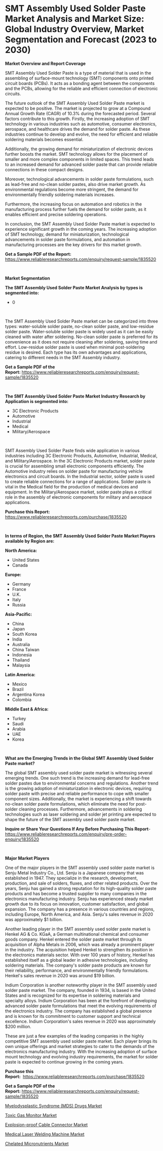 <p><h1>SMT Assembly Used Solder Paste Market Analysis and Market Size: Global Industry Overview, Market Segmentation and Forecast (2023 to 2030)</h1></p><p><strong>Market Overview and Report Coverage</strong></p>
<p><p>SMT Assembly Used Solder Paste is a type of material that is used in the assembling of surface-mount technology (SMT) components onto printed circuit boards (PCBs). It acts as a bonding agent between the components and the PCBs, allowing for the reliable and efficient connection of electronic circuits.</p><p>The future outlook of the SMT Assembly Used Solder Paste market is expected to be positive. The market is projected to grow at a Compound Annual Growth Rate (CAGR) of 10.3% during the forecasted period. Several factors contribute to this growth. Firstly, the increasing adoption of SMT technology in various industries such as automotive, consumer electronics, aerospace, and healthcare drives the demand for solder paste. As these industries continue to develop and evolve, the need for efficient and reliable soldering materials becomes essential.</p><p>Additionally, the growing demand for miniaturization of electronic devices further boosts the market. SMT technology allows for the placement of smaller and more complex components in limited spaces. This trend leads to an increased demand for advanced solder paste that can provide reliable connections in these compact designs.</p><p>Moreover, technological advancements in solder paste formulations, such as lead-free and no-clean solder pastes, also drive market growth. As environmental regulations become more stringent, the demand for environmentally friendly soldering materials increases.</p><p>Furthermore, the increasing focus on automation and robotics in the manufacturing process further fuels the demand for solder paste, as it enables efficient and precise soldering operations.</p><p>In conclusion, the SMT Assembly Used Solder Paste market is expected to experience significant growth in the coming years. The increasing adoption of SMT technology, demand for miniaturization, technological advancements in solder paste formulations, and automation in manufacturing processes are the key drivers for this market growth.</p></p>
<p><strong>Get a Sample PDF of the Report:</strong> <a href="https://www.reliableresearchreports.com/enquiry/request-sample/1835520">https://www.reliableresearchreports.com/enquiry/request-sample/1835520</a></p>
<p>&nbsp;</p>
<p><strong>Market Segmentation</strong></p>
<p><strong>The SMT Assembly Used Solder Paste Market Analysis by types is segmented into:</strong></p>
<p><ul><li>0</li></ul></p>
<p>&nbsp;</p>
<p><p>The SMT Assembly Used Solder Paste market can be categorized into three types: water-soluble solder paste, no-clean solder paste, and low-residue solder paste. Water-soluble solder paste is widely used as it can be easily cleaned with water after soldering. No-clean solder paste is preferred for its convenience as it does not require cleaning after soldering, saving time and effort. Low-residue solder paste is used when minimal post-soldering residue is desired. Each type has its own advantages and applications, catering to different needs in the SMT Assembly industry.</p></p>
<p><strong>Get a Sample PDF of the Report:</strong>&nbsp;<a href="https://www.reliableresearchreports.com/enquiry/request-sample/1835520">https://www.reliableresearchreports.com/enquiry/request-sample/1835520</a></p>
<p>&nbsp;</p>
<p><strong>The SMT Assembly Used Solder Paste Market Industry Research by Application is segmented into:</strong></p>
<p><ul><li>3C Electronic Products</li><li>Automotive</li><li>Industrial</li><li>Medical</li><li>Military/Aerospace</li></ul></p>
<p>&nbsp;</p>
<p><p>SMT Assembly Used Solder Paste finds wide application in various industries including 3C Electronic Products, Automotive, Industrial, Medical, and Military/Aerospace. In the 3C Electronic Products market, solder paste is crucial for assembling small electronic components efficiently. The Automotive industry relies on solder paste for manufacturing vehicle electronics and circuit boards. In the Industrial sector, solder paste is used to create reliable connections for a range of applications. Solder paste is vital in the Medical field for the production of medical devices and equipment. In the Military/Aerospace market, solder paste plays a critical role in the assembly of electronic components for military and aerospace applications.</p></p>
<p><strong>Purchase this Report:</strong>&nbsp; <a href="https://www.reliableresearchreports.com/purchase/1835520">https://www.reliableresearchreports.com/purchase/1835520</a></p>
<p>&nbsp;</p>
<p><strong>In terms of Region, the SMT Assembly Used Solder Paste Market Players available by Region are:</strong></p>
<p>
    <p> <strong> North America: </strong>
        <ul>
            <li>United States</li>
            <li>Canada</li>
        </ul>
        </p> 
    <p> <strong> Europe: </strong>
        <ul>
            <li>Germany</li>
            <li>France</li>
            <li>U.K.</li>
            <li>Italy</li>
            <li>Russia</li>
        </ul>
        </p> 
    <p> <strong> Asia-Pacific: </strong>
        <ul>
            <li>China</li>
            <li>Japan</li>
            <li>South Korea</li>
            <li>India</li>
            <li>Australia</li>
            <li>China Taiwan</li>
            <li>Indonesia</li>
            <li>Thailand</li>
            <li>Malaysia</li>
        </ul>
        </p> 
    <p> <strong> Latin America: </strong>
        <ul>
            <li>Mexico</li>
            <li>Brazil</li>
            <li>Argentina Korea</li>
            <li>Colombia</li>
        </ul>
        </p> 
    <p> <strong> Middle East & Africa: </strong>
        <ul>
            <li>Turkey</li>
            <li>Saudi</li>
            <li>Arabia</li>
            <li>UAE</li>
            <li>Korea</li>
        </ul>
    </p>
    </p>
<p>&nbsp;</p>
<p><strong>What are the Emerging Trends in the Global SMT Assembly Used Solder Paste market?</strong></p>
<p><p>The global SMT assembly used solder paste market is witnessing several emerging trends. One such trend is the increasing demand for lead-free solder pastes due to environmental concerns and regulations. Another trend is the growing adoption of miniaturization in electronic devices, requiring solder paste with precise and reliable performance to cope with smaller component sizes. Additionally, the market is experiencing a shift towards no-clean solder paste formulations, which eliminate the need for post-solder cleaning processes. Furthermore, advancements in soldering technologies such as laser soldering and solder jet printing are expected to shape the future of the SMT assembly used solder paste market.</p></p>
<p><strong>Inquire or Share Your Questions If Any Before Purchasing This Report</strong>- <a href="https://www.reliableresearchreports.com/enquiry/pre-order-enquiry/1835520">https://www.reliableresearchreports.com/enquiry/pre-order-enquiry/1835520</a></p>
<p>&nbsp;</p>
<p><strong>Major Market Players</strong></p>
<p><p>One of the major players in the SMT assembly used solder paste market is Senju Metal Industry Co., Ltd. Senju is a Japanese company that was established in 1947. They specialize in the research, development, production, and sale of solders, fluxes, and other related products. Over the years, Senju has gained a strong reputation for its high-quality solder paste products and has become a trusted supplier to many companies in the electronics manufacturing industry. Senju has experienced steady market growth due to its focus on innovation, customer satisfaction, and global expansion. The company has a presence in various countries and regions, including Europe, North America, and Asia. Senju's sales revenue in 2020 was approximately $1 billion.</p><p>Another leading player in the SMT assembly used solder paste market is Henkel AG & Co. KGaA, a German multinational chemical and consumer goods company. Henkel entered the solder paste market through its acquisition of Alpha Metals in 2006, which was already a prominent player in the industry. The acquisition helped Henkel to strengthen its position in the electronics materials sector. With over 100 years of history, Henkel has established itself as a global leader in adhesive technologies, including soldering materials. The company's solder paste products are known for their reliability, performance, and environmentally friendly formulations. Henkel's sales revenue in 2020 was around $19 billion.</p><p>Indium Corporation is another noteworthy player in the SMT assembly used solder paste market. The company, founded in 1934, is based in the United States and is recognized for its expertise in soldering materials and specialty alloys. Indium Corporation has been at the forefront of developing advanced solder paste formulations that meet the evolving requirements of the electronics industry. The company has established a global presence and is known for its commitment to customer support and technical excellence. Indium Corporation's sales revenue in 2020 was approximately $200 million.</p><p>These are just a few examples of the leading companies in the highly competitive SMT assembly used solder paste market. Each player brings its own unique offerings and market strategies to cater to the demands of the electronics manufacturing industry. With the increasing adoption of surface mount technology and evolving industry requirements, the market for solder paste is expected to continue growing in the coming years.</p></p>
<p><strong>Purchase this Report:</strong>&nbsp;&nbsp;<a href="https://www.reliableresearchreports.com/purchase/1835520">https://www.reliableresearchreports.com/purchase/1835520</a></p>
<p></p>
<p><strong>Get a Sample PDF of the Report:</strong>&nbsp;<a href="https://www.reliableresearchreports.com/enquiry/request-sample/1835520">https://www.reliableresearchreports.com/enquiry/request-sample/1835520</a></p>
<p><p><a href="https://github.com/mabutironaldo/Market-Research-Report-List-1/blob/main/myelodysplastic-syndrome-mds-drugs-market.md">Myelodysplastic Syndrome (MDS) Drugs Market</a></p><p><a href="https://www.linkedin.com/pulse/toxic-gas-monitor-market-challenges-opportunities-growth/">Toxic Gas Monitor Market</a></p><p><a href="https://github.com/castoriffic/Market-Research-Report-List-1/blob/main/explosion-proof-cable-connector-market.md">Explosion-proof Cable Connector Market</a></p><p><a href="https://www.linkedin.com/pulse/decoding-medical-laser-welding-machine-market/">Medical Laser Welding Machine Market</a></p><p><a href="https://medium.com/@fire.belt.bug/chelated-micronutrients-market-research-report-its-history-and-forecast-2023-to-2030-63776c757fce">Chelated Micronutrients Market</a></p></p>
